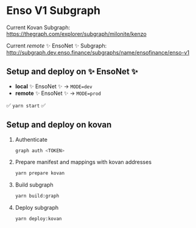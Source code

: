 # Enso V1 Subgraph

Current Kovan Subgraph:
https://thegraph.com/explorer/subgraph/milonite/kenzo

Current _remote_ ✨ EnsoNet ✨ Subgraph:
http://subgraph.dev.enso.finance/subgraphs/name/ensofinance/enso-v1

## Setup and deploy on ✨ EnsoNet ✨

* **local** ✨ EnsoNet ✨ -> `MODE=dev`
* **remote** ✨ EnsoNet ✨ -> `MODE=prod`

✅ `yarn start` ✅

## Setup and deploy on kovan

1. Authenticate

    ```bash
    graph auth <TOKEN>
    ```

2. Prepare manifest and mappings with kovan addresses

    ```bash
    yarn prepare kovan
    ```

3. Build subgraph

    ```bash
    yarn build:graph
    ```

4. Deploy subgraph

    ```bash
    yarn deploy:kovan
    ```
